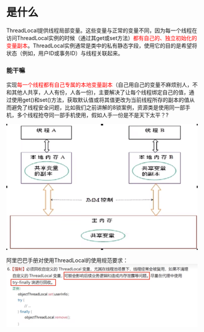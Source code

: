 # 是什么

ThreadLocal提供线程局部变量。这些变量与正常的变量不同，因为每一个线程在访问ThreadLocal实例的时候（通过其get或set方法）<font color = 'red'>都有自己的、独立初始化的变量副本</font>。ThreadLocal实例通常是类中的私有静态字段，使用它的目的是希望将状态（例如，用户ID或事务ID）与线程关联起来。

### 能干嘛

实现<font color = 'red'>每一个线程都有自己专属的本地变量副本</font>（自己用自己的变量不麻烦别人，不和其他人共享，人人有份，人各一份)，主要解决了让每个线程绑定自己的值，通过使用get()和set()方法，获取默认值或将其值更改为当前线程所存的副本的值从而避免了线程安全问题，比如我们之前讲解的8锁案例，资源类是使用同一部手机，多个线程抢夺同一部手机使用，假如人手一份是不是天下太平？?

![image-20230718220404200](images/1.共享变量.png)



阿里巴巴手册对使用ThreadLocal的使用规范要求：![image-20230719212716943](images/2.ThreadLocal阿里规范.png)



